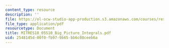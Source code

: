 ```yaml
---
content_type: resource
description: ''
file: https://ol-ocw-studio-app-production.s3.amazonaws.com/courses/res-18-005-highlights-of-calculus-spring-2010/2548145d00f0fb979b65bb6c08ceeb6a_MITRES18_05S10_Big_Picture_Integrals.pdf
file_type: application/pdf
resourcetype: Document
title: MITRES18_05S10_Big_Picture_Integrals.pdf
uid: 2548145d-00f0-fb97-9b65-bb6c08ceeb6a
---
```

